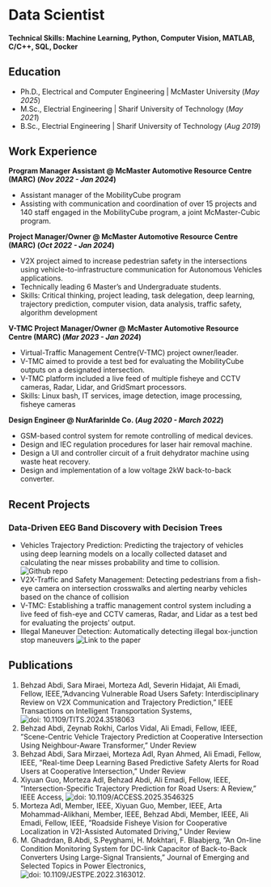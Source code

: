 # Data Scientist

#### Technical Skills: Machine Learning, Python, Computer Vision, MATLAB, C/C++, SQL, Docker

## Education
- Ph.D., Electrical and Computer Engineering |   McMaster University (_May 2025_)								       		
- M.Sc., Electrial Engineering  |   Sharif University of Technology (_May 2021_)	 			        		
- B.Sc., Electrial Engineering  |   Sharif University of Technology (_Aug 2019_)

## Work Experience
**Program Manager Assistant @ McMaster Automotive Resource Centre (MARC) (_Nov 2022 - Jan 2024_)**
- Assistant manager of the MobilityCube program
- Assisting with communication and coordination of over 15 projects and 140 staff engaged in the MobilityCube program, a joint McMaster-Cubic program.

**Project Manager/Owner @ McMaster Automotive Resource Centre (MARC) (_Oct 2022 - Jan 2024_)**
- V2X project aimed to increase pedestrian safety in the intersections using vehicle-to-infrastructure communication for Autonomous Vehicles applications.
- Technically leading 6 Master’s and Undergraduate students.
- Skills: Critical thinking, project leading, task delegation, deep learning, trajectory prediction, computer vision, data analysis, traffic safety, algorithm development

**V-TMC Project Manager/Owner @ McMaster Automotive Resource Centre (MARC) (_Mar 2023 - Jan 2024_)**
- Virtual-Traffic Management Centre(V-TMC) project owner/leader.
- V-TMC aimed to provide a test bed for evaluating the MobilityCube outputs on a designated intersection.
- V-TMC platform included a live feed of multiple fisheye and CCTV cameras, Radar, Lidar, and GridSmart processors.
- Skills: Linux bash, IT services, image detection, image processing, fisheye cameras

**Design Engineer @ NurAfarinIde Co. (_Aug 2020 - March 2022_)**
- GSM-based control system for remote controlling of medical devices.
- Design and IEC regulation procedures for laser hair removal machine.
- Design a UI and controller circuit of a fruit dehydrator machine using waste heat recovery.
- Design and implementation of a low voltage 2kW back-to-back converter.

## Recent Projects
### Data-Driven EEG Band Discovery with Decision Trees

- Vehicles Trajectory Prediction: Predicting the trajectory of vehicles using deep learning models on a locally
collected dataset and calculating the near misses probability and time to collision.
![Github repo](https://github.com/abdibehzad96/HDAAGT.git)
- V2X-Traffic and Safety Management: Detecting pedestrians from a fish-eye camera on intersection crosswalks and
alerting nearby vehicles based on the chance of collision
- V-TMC: Establishing a traffic management control system including a live feed of fish-eye and CCTV cameras, Radar,
and Lidar as a test bed for evaluating the projects’ output.
- Illegal Maneuver Detection: Automatically detecting illegal box-junction stop maneuvers
![Link to the paper](https://doi.org/10.1109/IECON49645.2022.9968584)



## Publications
1. Behzad Abdi, Sara Miraei, Morteza Adl, Severin Hidajat, Ali Emadi, Fellow, IEEE,”Advancing Vulnerable Road Users Safety: Interdisciplinary Review on V2X Communication and Trajectory Prediction,” IEEE Transactions on Intelligent Transportation Systems, ![doi: 10.1109/TITS.2024.3518063](https://doi.org/10.1109/TITS.2024.3518063)
2. Behzad Abdi, Zeynab Rokhi, Carlos Vidal, Ali Emadi, Fellow, IEEE, ”Scene-Centric Vehicle Trajectory Prediction at Cooperative Intersection Using Neighbour-Aware Transformer,” Under Review
3. Behzad Abdi, Sara Mirzaei, Morteza Adl, Ryan Ahmed, Ali Emadi, Fellow, IEEE, ”Real-time Deep Learning Based Predictive Safety Alerts for Road Users at Cooperative Intersection,” Under Review
4. Xiyuan Guo, Morteza Adl, Behzad Abdi, Ali Emadi, Fellow, IEEE, ”Intersection-Specific Trajectory Prediction for Road Users: A Review,” IEEE Access, ![doi: 10.1109/ACCESS.2025.3546325](https://doi.org/10.1109/ACCESS.2025.3546325) 
5. Morteza Adl, Member, IEEE, Xiyuan Guo, Member, IEEE, Arta Mohammad-Alikhani, Member, IEEE, Behzad Abdi, Member, IEEE, Ali Emadi, Fellow, IEEE, ”Roadside Fisheye Vision for Cooperative Localization in V2I-Assisted Automated Driving,” Under Review 
6. M. Ghadrdan, B.Abdi, S.Peyghami, H. Mokhtari, F. Blaabjerg, ”An On-line Condition Monitoring System for DC-link Capacitor of Back-to-Back Converters Using Large-Signal Transients,” Journal of Emerging and Selected Topics in Power Electronics,![doi: 10.1109/JESTPE.2022.3163012](https://doi.org/10.1109/JESTPE.2022.3163012).
